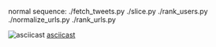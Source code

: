 normal sequence:
  ./fetch_tweets.py
  ./slice.py
  ./rank_users.py
  ./normalize_urls.py
  ./rank_urls.py

![asciicast](https://asciinema.org/a/EC5p5vYhyhqdO4p99EKIAHJ9A.svg)
[asciicast](https://asciinema.org/a/EC5p5vYhyhqdO4p99EKIAHJ9A)
